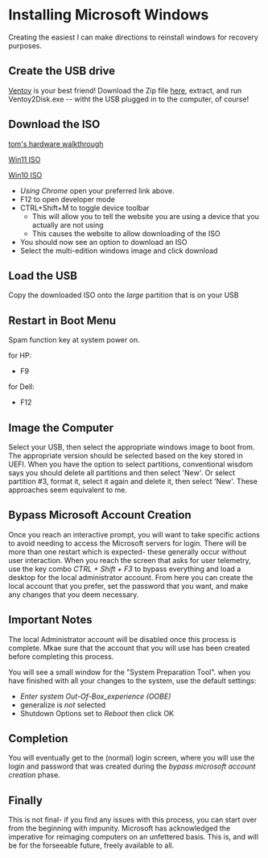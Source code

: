 
# Installing Microsoft Windows
Creating the easiest I can make directions to reinstall windows for recovery purposes.

## Create the USB drive
[Ventoy](https://github.com/ventoy/Ventoy) is your best friend!
Download the Zip file [here](https://sourceforge.net/projects/ventoy/files/v1.0.99/ventoy-1.0.99-windows.zip/download), extract, and run Ventoy2Disk.exe -- witht the USB plugged in to the computer, of course!

## Download the ISO
[tom's hardware walkthrough](https://www.tomshardware.com/how-to/clean-install-windows-11)

[Win11 ISO](https://www.microsoft.com/software-download/windows11)

[Win10 ISO](https://www.microsoft.com/en-us/software-download/windows10ISO)

- *Using Chrome* open your preferred link above.
- F12 to open developer mode
- CTRL+Shift+M to toggle device toolbar
  - This will allow you to tell the website you are using a device that you actually are not using
  - This causes the website to allow downloading of the ISO
- You should now see an option to download an ISO
- Select the multi-edition windows image and click download

## Load the USB

Copy the downloaded ISO onto the *large* partition that is on your USB

## Restart in Boot Menu
Spam function key at system power on.

for HP:
  - F9

for Dell:
  - F12

## Image the Computer

Select your USB, then select the appropriate windows image to boot from. The appropriate version should be selected based on the key stored in UEFI. When you have the option to select partitions, conventional wisdom says you should delete all partitions and then select 'New'. Or select partition #3, format it, select it again and delete it, then select 'New'. These approaches seem equivalent to me.

## Bypass Microsoft Account Creation

Once you reach an interactive prompt, you will want to take specific actions to avoid needing to access the Microsoft servers for login. There will be more than one restart which is expected- these generally occur without user interaction. When you reach the screen that asks for user telemetry, use the key combo *CTRL + Shift + F3* to bypass everything and load a desktop for the local administrator account. From here you can create the local account that you prefer, set the password that you want, and make any changes that you deem necessary.

## Important Notes

The local Administrator account will be disabled once this process is complete. Mkae sure that the account that you will use has been created before completing this process.

You will see a small window for the "System Preparation Tool". when you have finished with all your changes to the system, use the default settings:
- *Enter system Out-Of-Box_experience (OOBE)*
- generalize is *not* selected
- Shutdown Options set to *Reboot*
then click OK

## Completion

You will eventually get to the (normal) login screen, where you will use the login and password that was created during the *bypass microsoft account creation* phase.

## Finally

This is not final- if you find any issues with this process, you can start over from the beginning with impunity. Microsoft has acknowledged the imperative for reimaging computers on an unfettered basis. This is, and will be for the forseeable future, freely available to all.
